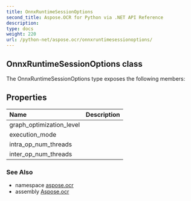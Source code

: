 ```yaml
---
title: OnnxRuntimeSessionOptions
second_title: Aspose.OCR for Python via .NET API Reference
description: 
type: docs
weight: 220
url: /python-net/aspose.ocr/onnxruntimesessionoptions/
---
```


## OnnxRuntimeSessionOptions class



The OnnxRuntimeSessionOptions type exposes the following members:
## Properties
| Name | Description |
| :- | :- |
|graph_optimization_level|  |
|execution_mode|  |
|intra_op_num_threads|  |
|inter_op_num_threads|  |

### See Also

* namespace [aspose.ocr](/ocr/python-net/aspose.ocr/)
* assembly [Aspose.ocr](/ocr/python-net/)

